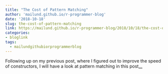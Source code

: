 ```yaml
---
title: "The Cost of Pattern Matching"
author: 'mailund.github.io/r-programmer-blog'
date: '2018-10-18'
slug: the-cost-of-pattern-matching
link: https://mailund.github.io/r-programmer-blog/2018/10/18/the-cost-of-pattern-matching/
categories:
- bloglink
tags:
  - mailundgithubiorprogrammerblog
---
```


Following up on my previous post, where I figured out to improve the speed of constructors, I will have a look at pattern matching in this post[... <i class="fas fa-external-link-alt"></i>](https://mailund.github.io/r-programmer-blog/2018/10/18/the-cost-of-pattern-matching/)


